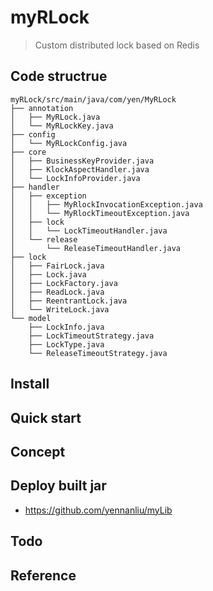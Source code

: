 # myRLock

> Custom distributed lock based on Redis

## Code structrue
```
myRLock/src/main/java/com/yen/MyRLock
├── annotation
│   ├── MyRLock.java
│   └── MyRLockKey.java
├── config
│   └── MyRLockConfig.java
├── core
│   ├── BusinessKeyProvider.java
│   ├── KlockAspectHandler.java
│   └── LockInfoProvider.java
├── handler
│   ├── exception
│   │   ├── MyRlockInvocationException.java
│   │   └── MyRlockTimeoutException.java
│   ├── lock
│   │   └── LockTimeoutHandler.java
│   └── release
│       └── ReleaseTimeoutHandler.java
├── lock
│   ├── FairLock.java
│   ├── Lock.java
│   ├── LockFactory.java
│   ├── ReadLock.java
│   ├── ReentrantLock.java
│   └── WriteLock.java
└── model
    ├── LockInfo.java
    ├── LockTimeoutStrategy.java
    ├── LockType.java
    └── ReleaseTimeoutStrategy.java
```

## Install

## Quick start

## Concept

## Deploy built jar
- https://github.com/yennanliu/myLib


## Todo

## Reference